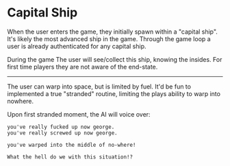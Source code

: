 # Capital Ship

When the user enters the game, they initially spawn within a "capital ship". It's likely the most advanced ship in the game. Through the game loop a user is already authenticated for any capital ship.

During the game The user will see/collect this ship, knowing the insides. For first time players they are not aware of the end-state.

---

The user can warp into space, but is limited by fuel. It'd be fun to implemented a true "stranded" routine, limiting the plays ability to warp into nowhere.

Upon first stranded moment, the AI will voice over:

    you've really fucked up now george.
    you've really screwed up now george.

    you've warped into the middle of no-where!

    What the hell do we with this situation!?

